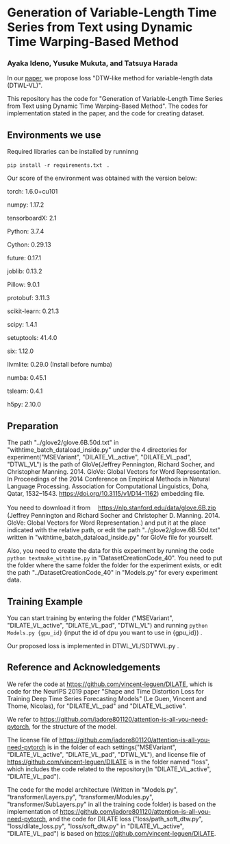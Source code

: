 # Generation of Variable-Length Time Series from Text using Dynamic Time Warping-Based Method

### Ayaka Ideno, Yusuke Mukuta, and Tatsuya Harada

In our [paper](https://dl.acm.org/doi/10.1145/3469877.3495644), we propose loss "DTW-like method for variable-length data (DTWL-VL)".

This repository has the code for "Generation of Variable-Length Time Series from Text using Dynamic Time Warping-Based Method".
The codes for implementation stated in the paper, and the code for creating dataset.



##  Environments we use



Required libraries can be installed by runninng

`pip install -r requirements.txt　`.


Our score of the environment was obtained with the version below:

torch:  1.6.0+cu101

numpy:  1.17.2

tensorboardX: 2.1 

Python: 3.7.4

Cython: 0.29.13

future: 0.17.1

joblib: 0.13.2

Pillow: 9.0.1

protobuf: 3.11.3

scikit-learn: 0.21.3

scipy: 1.4.1

setuptools: 41.4.0

six: 1.12.0



llvmlite: 0.29.0        (Install before numba)

numba: 0.45.1 

tslearn: 0.4.1

h5py: 2.10.0 








## Preparation 
The path 
"../glove2/glove.6B.50d.txt" 
in "withtime_batch_dataload_inside.py" under the 4 directories for experiment("MSEVariant", "DILATE_VL_active", "DILATE_VL_pad", "DTWL_VL") is the path of GloVe(Jeffrey Pennington, Richard Socher, and Christopher Manning. 2014. GloVe: Global Vectors for Word Representation. 
In Proceedings of the 2014 Conference on Empirical Methods in Natural Language Processing. Association for Computational Linguistics, Doha, Qatar, 1532–1543. https://doi.org/10.3115/v1/D14-1162) embedding file.

You need to download it from　 https://nlp.stanford.edu/data/glove.6B.zip 　(Jeffrey Pennington and Richard Socher and Christopher D. Manning. 2014. GloVe: Global Vectors for Word Representation.) and put it at the place indicated with the relative path, or edit the path "../glove2/glove.6B.50d.txt" written in "withtime_batch_dataload_inside.py" for GloVe file for yourself.


Also, you need to create the data for this experiment by running the code 
`python textmake_withtime.py`
in "DatasetCreationCode_40".
You need to put the folder where the same folder the folder for the experiment exists, or edit the path "../DatasetCreationCode_40" in "Models.py"
 for every experiment data.

##  Training Example
You can start training by entering the folder ("MSEVariant", "DILATE_VL_active", "DILATE_VL_pad", "DTWL_VL") and
running 
`python Models.py {gpu_id}` (input the id of dpu you want to use in {gpu_id})
.


Our proposed loss is implemented in DTWL_VL/SDTWVL.py .


## Reference and Acknowledgements 

We refer the code at https://github.com/vincent-leguen/DILATE, which is code for the NeurIPS 2019 paper "Shape and Time Distortion Loss for Training Deep Time Series Forecasting Models" (Le Guen, Vincent and Thome, Nicolas), for "DILATE_VL_pad" and "DILATE_VL_active".

We refer to https://github.com/jadore801120/attention-is-all-you-need-pytorch, for the structure of the model. 

The license file of https://github.com/jadore801120/attention-is-all-you-need-pytorch is in the folder of each settings("MSEVariant", "DILATE_VL_active", "DILATE_VL_pad", "DTWL_VL"), and license file of https://github.com/vincent-leguen/DILATE is in the folder named "loss", which includes the code related to the repository(In "DILATE_VL_active", "DILATE_VL_pad").

The code for the model architecture (Written in "Models.py", "transformer/Layers.py", "transformer/Modules.py", "transformer/SubLayers.py" in all the training code folder) is based on the implementation of https://github.com/jadore801120/attention-is-all-you-need-pytorch, and
the code for DILATE loss ("loss/path_soft_dtw.py", "loss/dilate_loss.py", "loss/soft_dtw.py" in "DILATE_VL_active", "DILATE_VL_pad") is based on https://github.com/vincent-leguen/DILATE.
